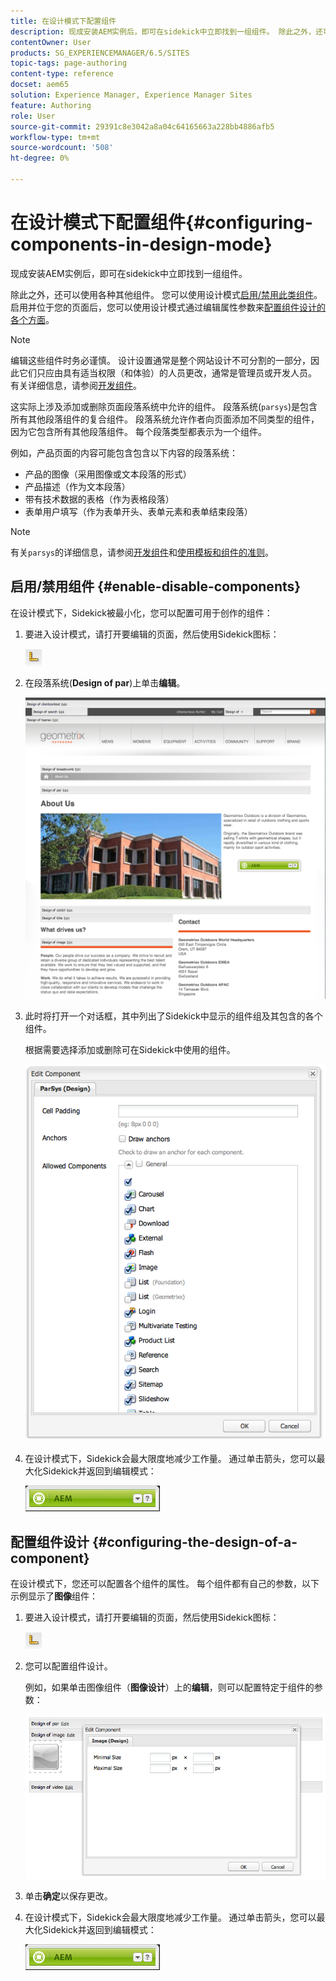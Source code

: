 ```yaml
---
title: 在设计模式下配置组件
description: 现成安装AEM实例后，即可在sidekick中立即找到一组组件。 除此之外，还可以使用各种其他组件。 您可以使用设计模式启用/禁用此类组件。
contentOwner: User
products: SG_EXPERIENCEMANAGER/6.5/SITES
topic-tags: page-authoring
content-type: reference
docset: aem65
solution: Experience Manager, Experience Manager Sites
feature: Authoring
role: User
source-git-commit: 29391c8e3042a8a04c64165663a228bb4886afb5
workflow-type: tm+mt
source-wordcount: '508'
ht-degree: 0%

---
```


# 在设计模式下配置组件{#configuring-components-in-design-mode}

现成安装AEM实例后，即可在sidekick中立即找到一组组件。

除此之外，还可以使用各种其他组件。 您可以使用设计模式[启用/禁用此类组件](#enabledisablecomponentsusingdesignmode)。 启用并位于您的页面后，您可以使用设计模式通过编辑属性参数来[配置组件设计的各个方面](#configuringcomponentsusingdesignmode)。

>[!NOTE]
>
>编辑这些组件时务必谨慎。 设计设置通常是整个网站设计不可分割的一部分，因此它们只应由具有适当权限（和体验）的人员更改，通常是管理员或开发人员。 有关详细信息，请参阅[开发组件](/help/sites-developing/components.md)。

这实际上涉及添加或删除页面段落系统中允许的组件。 段落系统(`parsys`)是包含所有其他段落组件的复合组件。 段落系统允许作者向页面添加不同类型的组件，因为它包含所有其他段落组件。 每个段落类型都表示为一个组件。

例如，产品页面的内容可能包含包含以下内容的段落系统：

* 产品的图像（采用图像或文本段落的形式）
* 产品描述（作为文本段落）
* 带有技术数据的表格（作为表格段落）
* 表单用户填写（作为表单开头、表单元素和表单结束段落）

>[!NOTE]
>
>有关`parsys`的详细信息，请参阅[开发组件](/help/sites-developing/components.md#paragraphsystem)和[使用模板和组件的准则](/help/sites-developing/dev-guidelines-bestpractices.md#guidelines-for-using-templates-and-components)。

## 启用/禁用组件 {#enable-disable-components}

在设计模式下，Sidekick被最小化，您可以配置可用于创作的组件：

1. 要进入设计模式，请打开要编辑的页面，然后使用Sidekick图标：

   ![设计模式](do-not-localize/chlimage_1.png)

1. 在段落系统(**Design of par**)上单击&#x200B;**编辑**。

   ![screen_shot_2012-02-08at102726am](assets/screen_shot_2012-02-08at102726am.png)

1. 此时将打开一个对话框，其中列出了Sidekick中显示的组件组及其包含的各个组件。

   根据需要选择添加或删除可在Sidekick中使用的组件。

   ![screen_shot_2012-02-08at103407am](assets/screen_shot_2012-02-08at103407am.png)

1. 在设计模式下，Sidekick会最大限度地减少工作量。 通过单击箭头，您可以最大化Sidekick并返回到编辑模式：

   ![Sidekick已最小化](do-not-localize/sidekick-collapsed.png)

## 配置组件设计 {#configuring-the-design-of-a-component}

在设计模式下，您还可以配置各个组件的属性。 每个组件都有自己的参数，以下示例显示了&#x200B;**图像**&#x200B;组件：

1. 要进入设计模式，请打开要编辑的页面，然后使用Sidekick图标：

   ![设计模式 — Sidekick](do-not-localize/chlimage_1-1.png)

1. 您可以配置组件设计。

   例如，如果单击图像组件（**图像设计**）上的&#x200B;**编辑**，则可以配置特定于组件的参数：

   ![chlimage_1-5](assets/chlimage_1-5.png)

1. 单击&#x200B;**确定**&#x200B;以保存更改。

1. 在设计模式下，Sidekick会最大限度地减少工作量。 通过单击箭头，您可以最大化Sidekick并返回到编辑模式：

   ![Sidekick已最小化](do-not-localize/sidekick-collapsed-1.png)
